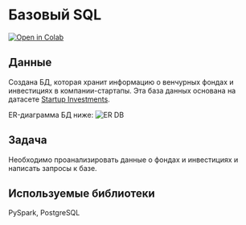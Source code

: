 # Базовый SQL
[![Open in Colab](https://colab.research.google.com/assets/colab-badge.svg)](https://colab.research.google.com/github/valentinatihova/DS_projects/blob/main/sql_basics/sql_basics.sql)
## Данные
Создана БД, которая хранит информацию о венчурных фондах и инвестициях в компании-стартапы. Эта база данных основана на датасете [Startup Investments](https://www.kaggle.com/datasets/justinas/startup-investments).

ER-диаграмма БД ниже:
![ER DB](https://user-images.githubusercontent.com/62104692/199688750-05045e1a-9645-4260-ae87-7897b68552ef.png)

## Задача
Необходимо проанализировать данные о фондах и инвестициях и написать запросы к базе.

## Используемые библиотеки
PySpark, PostgreSQL
